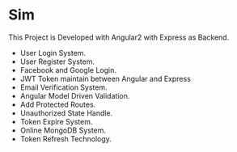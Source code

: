 # Sim

This Project is Developed with Angular2 with Express as Backend.


* User Login System.
* User Register System.
* Facebook and Google Login.
* JWT Token maintain between Angular and Express
* Email Verification System.
* Angular Model Driven Validation.
* Add Protected Routes.
* Unauthorized State Handle.
* Token Expire System.
* Online MongoDB System.
* Token Refresh Technology.
